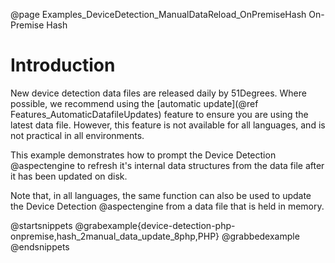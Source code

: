 @page Examples_DeviceDetection_ManualDataReload_OnPremiseHash On-Premise Hash

# Introduction

New device detection data files are released daily by 51Degrees. Where possible, we recommend using the [automatic update](@ref Features_AutomaticDatafileUpdates) feature to ensure you are using the latest data file. However, this feature is not available for all languages, and is not practical in all environments. 

This example demonstrates how to prompt the Device Detection @aspectengine to refresh it's internal data structures from the data file after it has been updated on disk.

Note that, in all languages, the same function can also be used to update the Device Detection @aspectengine from a data file that is held in memory.

@startsnippets
@grabexample{device-detection-php-onpremise,hash_2manual_data_update_8php,PHP}
@grabbedexample
@endsnippets
